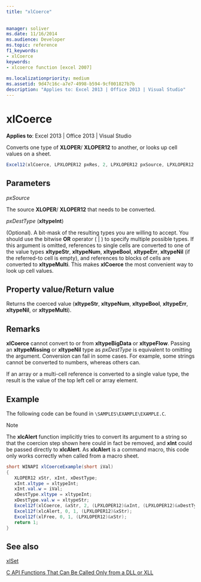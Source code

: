 ```yaml
---
title: "xlCoerce"
 
 
manager: soliver
ms.date: 11/16/2014
ms.audience: Developer
ms.topic: reference
f1_keywords:
- xlCoerce
keywords:
- xlcoerce function [excel 2007]
 
ms.localizationpriority: medium
ms.assetid: 9d47c16c-a7e7-4998-b594-9cf001827b7b
description: "Applies to: Excel 2013 | Office 2013 | Visual Studio"
---
```


# xlCoerce

 **Applies to**: Excel 2013 | Office 2013 | Visual Studio 
  
Converts one type of **XLOPER**/ **XLOPER12** to another, or looks up cell values on a sheet. 
  
```cs
Excel12(xlCoerce, LPXLOPER12 pxRes, 2, LPXLOPER12 pxSource, LPXLOPER12 pxDestType);
```

## Parameters

 _pxSource_
  
The source **XLOPER**/ **XLOPER12** that needs to be converted. 
  
 _pxDestType_ (**xltypeInt**)
  
(Optional). A bit-mask of the resulting types you are willing to accept. You should use the bitwise **OR** operator ( | ) to specify multiple possible types. If this argument is omitted, references to single cells are converted to one of the value types **xltypeStr**, **xltypeNum**, **xltypeBool**, **xltypeErr**, **xltypeNil** (if the referred-to cell is empty), and references to blocks of cells are converted to **xltypeMulti**. This makes **xlCoerce** the most convenient way to look up cell values. 
  
## Property value/Return value

Returns the coerced value (**xltypeStr**, **xltypeNum**, **xltypeBool**, **xltypeErr**, **xltypeNil**, or **xltypeMulti**).
  
## Remarks

 **xlCoerce** cannot convert to or from **xltypeBigData** or **xltypeFlow**. Passing an **xltypeMissing** or **xltypeNil** type as  _pxDestType_ is equivalent to omitting the argument. Conversion can fail in some cases. For example, some strings cannot be converted to numbers, whereas others can. 
  
If an array or a multi-cell reference is converted to a single value type, the result is the value of the top left cell or array element.
  
## Example

The following code can be found in  `\SAMPLES\EXAMPLE\EXAMPLE.C`. 
  
> [!NOTE]
> The **xlcAlert** function implicitly tries to convert its argument to a string so that the coercion step shown here could in fact be removed, and **xInt** could be passed directly to **xlcAlert**. As **xlcAlert** is a command macro, this code only works correctly when called from a macro sheet. 
  
```cs
short WINAPI xlCoerceExample(short iVal)
{
   XLOPER12 xStr, xInt, xDestType;
   xInt.xltype = xltypeInt;
   xInt.val.w = iVal;
   xDestType.xltype = xltypeInt;
   xDestType.val.w = xltypeStr;
   Excel12f(xlCoerce, &xStr, 2, (LPXLOPER12)&xInt, (LPXLOPER12)&xDestType);
   Excel12f(xlcAlert, 0, 1, (LPXLOPER12)&xStr);
   Excel12f(xlFree, 0, 1, (LPXLOPER12)&xStr);
   return 1;
}
```

## See also



[xlSet](xlset.md)


[C API Functions That Can Be Called Only from a DLL or XLL](c-api-functions-that-can-be-called-only-from-a-dll-or-xll.md)

